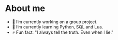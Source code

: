 # About me

- 🔭 I’m currently working on a group project.
- 🌱 I’m currently learning Python, SQL and Lua.
- ⚡ Fun fact: "I always tell the truth. Even when I lie."
